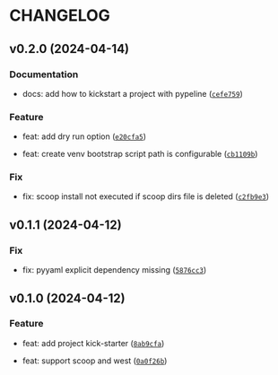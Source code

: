 # CHANGELOG



## v0.2.0 (2024-04-14)

### Documentation

* docs: add how to kickstart a project with pypeline ([`cefe759`](https://github.com/cuinixam/pypeline/commit/cefe7591fb3393fe2e05ecafbf9105d873f90a90))

### Feature

* feat: add dry run option ([`e20cfa5`](https://github.com/cuinixam/pypeline/commit/e20cfa5e690c567d94103e838f49fb5a4f64bc5e))

* feat: create venv bootstrap script path is configurable ([`cb1109b`](https://github.com/cuinixam/pypeline/commit/cb1109b79c81e5a9e2ef9e12050c1e38e4fc746f))

### Fix

* fix: scoop install not executed if scoop dirs file is deleted ([`c2fb9e3`](https://github.com/cuinixam/pypeline/commit/c2fb9e3ea05527a0a6802df61555a2e27a160656))


## v0.1.1 (2024-04-12)

### Fix

* fix: pyyaml explicit dependency missing ([`5876cc3`](https://github.com/cuinixam/pypeline/commit/5876cc3af1e19f776dfc7460e20861149cf3ab7a))


## v0.1.0 (2024-04-12)

### Feature

* feat: add project kick-starter ([`8ab9cfa`](https://github.com/cuinixam/pypeline/commit/8ab9cfa5d2c613c24e50fcdf55949ac9e5fc8b90))

* feat: support scoop and west ([`0a0f26b`](https://github.com/cuinixam/pypeline/commit/0a0f26b53a35e98f41970ddc4e5f2ae491967570))

